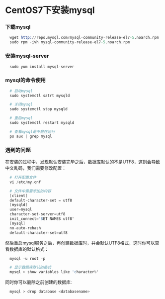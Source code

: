 # CentOS7下安装mysql

### 下载mysql

```s
  wget http://repo.mysql.com/mysql-community-release-el7-5.noarch.rpm
  sudo rpm -ivh mysql-community-release-el7-5.noarch.rpm
```

### 安装mysql-server

```s
  sudo yum install mysql-server
```

### mysql的命令使用

```s
  # 启动mysql
  sudo systemctl satrt mysqld

  # 关闭mysql
  sudo systemctl stop mysqld

  # 重启mysql
  sudo systemctl restart mysqld

  # 查看mysql是不是在运行
  ps aux | grep mysql
```

### 遇到的问题

  在安装的过程中，发现默认安装完毕之后，数据库默认的不是UTF8，这则会导致中文乱码，我们需要修改配置：

```s
  # 打开配置文件
  vi /etc/my.cnf

  # 文件中需要添加的内容
  [client]
  default-character-set = utf8
  [mysqld]
  user=mysql
  character-set-server=utf8
  init_connect='SET NAMES utf8'
  [mysql]
  no-auto-rehash
  default-character-set=utf8
```

  然后重启mysql服务之后，再创建数据库时，并会默认UTF8格式，这时你可以查看数据库的默认格式：

```s
  mysql -u root -p

  # 显示数据库默认的格式
  mysql > show variables like 'character%'
```

  同时你可以删除之前创建的数据库:

```s
  mysql > drop database <databasename>
```